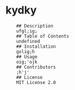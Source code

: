 # kydky
        ## Description
        ufgl;ig;
        ## Table of Contents
        undefined
        ## Installation
        golig;h
        ## Usage
        oig;'ojk
        ## Contributors
        ;h'j'
        ## License
        MIT License 2.0
        

